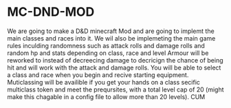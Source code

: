 # MC-DND-MOD
We are going to make a D&D minecraft Mod and are going to implemt the main classes and races into it. We wil also be implemeting the main game rules inculding randomness such as attack rolls and damage rolls and random hp and stats depending on class, race and level Armour will be reworked to instead of decreecing damage to decricign the chance of being hit and will work with the attack and damage rolls. You will be able to select a class and race when you begin and recive starting equipment. Muticlassing will be availible if you get your hands on a class secific multiclass token and meet the preqursites, with a total level cap of 20 (might make this chagable in a config file to allow more than 20 levels).
CUM
